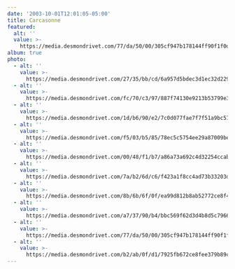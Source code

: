 ```yaml
---
date: '2003-10-01T12:01:05-05:00'
title: Carcasonne
featured:
  alt: ''
  value: >-
    https://media.desmondrivet.com/77/da/50/00/305cf947b178144ff90f1f0dd1d854335ebcd4d9be3551eec8b7a575.jpg
album: true
photo:
  - alt: ''
    value: >-
      https://media.desmondrivet.com/27/35/bb/cd/6a957d5bdec3d1ec32d229ce70b2169a8e8e6387c4036a6d8919fa7a.jpg
  - alt: ''
    value: >-
      https://media.desmondrivet.com/fc/70/c3/97/887f74130e9213b53799e373e0de8cedb413783c8c6e78f88ef5bd35.jpg
  - alt: ''
    value: >-
      https://media.desmondrivet.com/1d/b6/90/e2/7c0d077fae7f7f51a9bc57230decb8411f62e38122f9429e653d95c5.jpg
  - alt: ''
    value: >-
      https://media.desmondrivet.com/f5/03/b5/85/78ec5c5754ee29a87009be2cf4d32963dd7b9184cf7f917f2c465625.jpg
  - alt: ''
    value: >-
      https://media.desmondrivet.com/00/48/f1/b7/a86a73a692c4d32254ccab54479f14538648edfc56e80025344e2d56.jpg
  - alt: ''
    value: >-
      https://media.desmondrivet.com/7a/b2/6d/c6/f423a1f8cc4ad73b33203df2d17446a556e2584696e6db784b291764.jpg
  - alt: ''
    value: >-
      https://media.desmondrivet.com/8b/6b/6f/0f/ea99d812b8ab52772ce8f426da8128abf5334f8b522fe45e6f57e96c.jpg
  - alt: ''
    value: >-
      https://media.desmondrivet.com/a7/37/90/b4/bbc569f62d3d4b8d5c796638caad6f8a946d684e3d0e2b778b179ec6.jpg
  - alt: ''
    value: >-
      https://media.desmondrivet.com/77/da/50/00/305cf947b178144ff90f1f0dd1d854335ebcd4d9be3551eec8b7a575.jpg
  - alt: ''
    value: >-
      https://media.desmondrivet.com/b2/ab/0f/d1/7925fb672ce8fee379b89c6fbfde18c753fbbdc4d53776cfef3aa584.jpg
---
```


